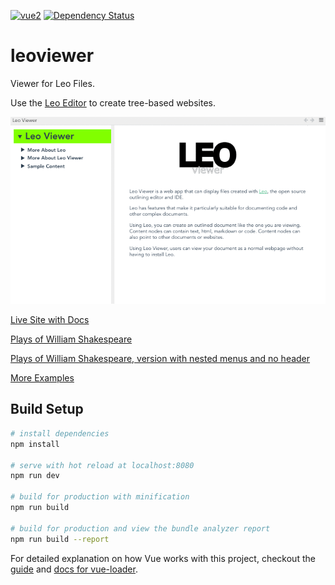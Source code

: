 [![vue2](https://img.shields.io/badge/vue-2.x-brightgreen.svg)](https://vuejs.org/)
[![Dependency Status](https://david-dm.org/kaleguy/leoviewer.svg)](https://david-dm.org/kaleguy/leoviewer)

# leoviewer

Viewer for Leo Files.

Use the [Leo Editor](http://leoeditor.com) to create tree-based websites.

![Leo Viewer Screencast](leoviewermovie.gif)

[Live Site with Docs](https://kaleguy.github.io/leoviewer/)

[Plays of William Shakespeare](https://kaleguy.github.io/leoviewer/examples/shakespeare/)

[Plays of William Shakespeare, version with nested menus and no header](https://kaleguy.github.io/leoviewer/examples/shakespeare_n/)

[More Examples](https://kaleguy.github.io/leo-examples/)

## Build Setup

``` bash
# install dependencies
npm install

# serve with hot reload at localhost:8080
npm run dev

# build for production with minification
npm run build

# build for production and view the bundle analyzer report
npm run build --report

```

For detailed explanation on how Vue works with this project, checkout the [guide](http://vuejs-templates.github.io/webpack/) and [docs for vue-loader](http://vuejs.github.io/vue-loader).
